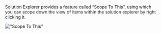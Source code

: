 ﻿Solution Explorer provides a feature called “Scope To This”, using which you can scope down the view of items within the solution explorer by right clicking it.

!["Scope To This"](Tips/images/ScopeTo.png)
